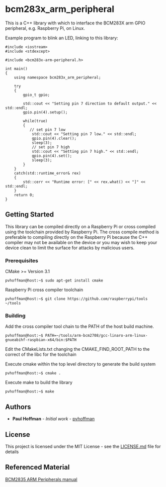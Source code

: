 # bcm283x_arm_peripheral

This is a C++ library with which to interface the BCM283X arm GPIO peripheral, e.g. Raspberry Pi, on Linux.

Example program to blink an LED, linking to this library:
```
#include <iostream>
#include <stdexcept>

#include <bcm283x-arm-peripheral.h>

int main()
{
    using namespace bcm283x_arm_peripheral;

    try
    {
        gpio_t gpio;

        std::cout << "Setting pin 7 direction to default output." << std::endl;
        gpio.pin(4).setup();

        while(true)
        {
           // set pin 7 low
            std::cout << "Setting pin 7 low." << std::endl;
            gpio.pin(4).clear();
            sleep(3);
            // set pin 7 high
            std::cout << "Setting pin 7 high." << std::endl;
            gpio.pin(4).set();
            sleep(3);
        }
    }
    catch(std::runtime_error& rex)
    {
        std::cerr << "Runtime error: [" << rex.what() << "]" << std::endl;
    }
    return 0;
}
```

## Getting Started

This library can be compiled directly on a Raspberry Pi or cross compiled using the toolchain provided by Raspberry Pi.  The cross compile method is preferable to compiling directly on the Raspberry Pi because the C++ compiler may not be available on the device or you may wish to keep your device clean to limit the surface for attacks by malicious users.

### Prerequisites

CMake >= Version 3.1
```
pvhoffman@host:~$ sudo apt-get install cmake
```

Raspberry Pi cross compiler toolchain
```
pvhoffman@host:~$ git clone https://github.com/raspberrypi/tools ~/tools
```

### Building

Add the cross compiler tool chain to the PATH of the host build machine. 
```
pvhoffman@host:~$ PATH=~/tools/arm-bcm2708/gcc-linaro-arm-linux-gnueabihf-raspbian-x64/bin:$PATH
```

Edit the CMakeLists.txt changing the CMAKE_FIND_ROOT_PATH to the correct of the libc for the toolchain

Execute cmake within the top level directory to generate the build system
```
pvhoffman@host:~$ cmake .
```

Execute make to build the library
```
pvhoffman@host:~$ make
```
## Authors

* **Paul Hoffman** - *Initial work* - [pvhoffman](https://github.com/pvhoffman)

## License

This project is licensed under the MIT License - see the [LICENSE.md](LICENSE.md) file for details


## Referenced Material

[BCM2835 ARM Peripherals manual](BCM2835-ARM-Peripherals.pdf)


